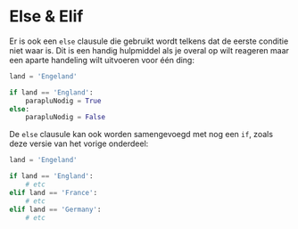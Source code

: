 # Else & Elif

Er is ook een `else` clausule die gebruikt wordt telkens dat de eerste conditie niet waar is. Dit is een handig hulpmiddel als je overal op wilt reageren maar een aparte handeling wilt uitvoeren voor één ding:

```python
land = 'Engeland'

if land == 'England':
    parapluNodig = True
else:
    parapluNodig = False
```

De `else` clausule kan ook worden samengevoegd met nog een `if`, zoals deze versie van het vorige onderdeel:

```python
land = 'Engeland'

if land == 'England':
    # etc
elif land == 'France':
    # etc
elif land == 'Germany':
    # etc
```
